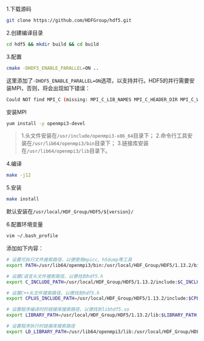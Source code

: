 1.下载源码

```bash
git clone https://github.com/HDFGroup/hdf5.git
```

2.创建编译目录

```bash
cd hdf5 && mkdir build && cd build
```

3.配置

```bash
cmake -DHDF5_ENABLE_PARALLEL=ON ..
```

这里添加了`-DHDF5_ENABLE_PARALLEL=ON`选项，以支持并行。HDF5的并行需要安装MPI，否则，将会出现如下错误：

```bash
Could NOT find MPI_C (missing: MPI_C_LIB_NAMES MPI_C_HEADER_DIR MPI_C_WORKS)
```

安装MPI

```bash
yum install -y openmpi3-devel
```

> 1.头文件安装在`/usr/include/openmpi3-x86_64`目录下；
> 2.命令行工具安装在`/usr/lib64/openmpi3/bin`目录下；
> 3.链接库安装在`/usr/lib64/openmpi3/lib`目录下。

4.编译

```bash
make -j12
```

5.安装

```bash
make install
```

默认安装在`/usr/local/HDF_Group/HDF5/${version}/`

6.配置环境变量

```bash
vim ~/.bash_profile
```

添加如下内容：

```bash
# 设置可执行文件搜索路径，以便使用mpicc、h5dump等工具
export PATH=/usr/lib64/openmpi3/bin:/usr/local/HDF_Group/HDF5/1.13.2/bin:$PATH

# 设置C语言头文件搜索路径，以便找到hdf5.h
export C_INCLUDE_PATH=/usr/local/HDF_Group/HDF5/1.13.2/include:$C_INCLUDE_PATH

# 设置C++头文件搜索路径，以便找到hdf5.h
export CPLUS_INCLUDE_PATH=/usr/local/HDF_Group/HDF5/1.13.2/include:$CPLUS_INCLUDE_PATH

# 设置程序编译时的链接库搜索路径，以便找到libhdf5.so
export LIBRARY_PATH=/usr/local/HDF_Group/HDF5/1.13.2/lib:$LIBRARY_PATH

# 设置程序执行时链接库搜索路径
export LD_LIBRARY_PATH=/usr/lib64/openmpi3/lib:/usr/local/HDF_Group/HDF5/1.13.2/lib:$LD_LIBRARY_PATH
```

